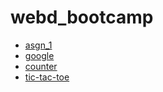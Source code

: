 # webd_bootcamp

- [asgn_1](https://rdj0im.github.io/webd_bootcamp/asgn_1/)
- [google](https://rdj0im.github.io/webd_bootcamp/google/)
- [counter](https://rdj0im.github.io/webd_bootcamp/counter/)
- [tic-tac-toe](https://rdj0im.github.io/webd_bootcamp/tic-tac-toe/)
